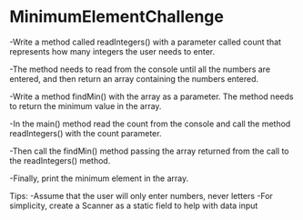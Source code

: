 # MinimumElementChallenge
-Write a method called readIntegers() with a parameter called count that represents how many integers the user needs to enter.

-The method needs to read from the console until all the numbers are entered, and then return an array containing the numbers entered.

-Write a method findMin() with the array as a parameter. The method needs to return the minimum value in the array.

-In the main() method read the count from the console and call the method readIntegers() with the count parameter. 

-Then call the findMin() method passing the array returned from the call to the readIntegers() method.

-Finally, print the minimum element in the array.

Tips: 
	-Assume that the user will only enter numbers, never letters
	-For simplicity, create a Scanner as a static field to help with data input
